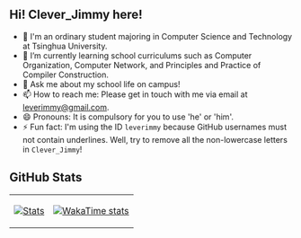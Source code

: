 ## Hi! Clever_Jimmy here!

- 👯 I'm an ordinary student majoring in Computer Science and Technology at Tsinghua University.
- 🌱 I’m currently learning school curriculums such as Computer Organization, Computer Network, and Principles and Practice of Compiler Construction.
- 💬 Ask me about my school life on campus!
- 📫 How to reach me: Please get in touch with me via email at leverimmy@gmail.com.
- 😄 Pronouns: It is compulsory for you to use 'he' or 'him'.
- ⚡ Fun fact: I'm using the ID `leverimmy` because GitHub usernames must not contain underlines. Well, try to remove all the non-lowercase letters in `Clever_Jimmy`!

<!-- - 🔭 I’m currently working on solving combinatorial optimization problems with machine learning methods. -->

<!--
**LeverImmy/LeverImmy** is a ✨ _special_ ✨ repository because its `README.md` (this file) appears on your GitHub profile.

Here are some ideas to get you started:

- 🔭 I’m currently working on ...
- 🌱 I’m currently learning ...
- 👯 I’m looking to collaborate on ...
- 🤔 I’m looking for help with ...
- 💬 Ask me about ...
- 📫 How to reach me: ...
- 😄 Pronouns: ...
- ⚡ Fun fact: ...
-->

## GitHub Stats

<table><tr><td>

[![Stats](https://github-readme-stats.vercel.app/api?username=leverimmy&show=reviews,prs_merged,prs_merged_percentage&show_icons=true&rank_icon=percentile&hide_border=true)](https://github-readme-stats.vercel.app/api?username=leverimmy&show=reviews,prs_merged,prs_merged_percentage&show_icons=true&rank_icon=percentile&hide_border=true)

</td><td>

[![WakaTime stats](https://github-readme-stats.vercel.app/api/wakatime?username=leverimmy&hide=Other&langs_count=10)](https://github-readme-stats.vercel.app/api/wakatime?username=leverimmy&hide=Other&langs_count=10)

</td></tr></table>
